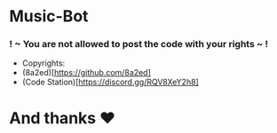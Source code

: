 # Music-Bot

### ! ~ You are not allowed to post the code with your rights ~ !

- Copyrights: 
-   (8a2ed)[https://github.com/8a2ed]
-   (Code Station)[https://discord.gg/RQV8XeY2h8]
# And thanks ♥️
